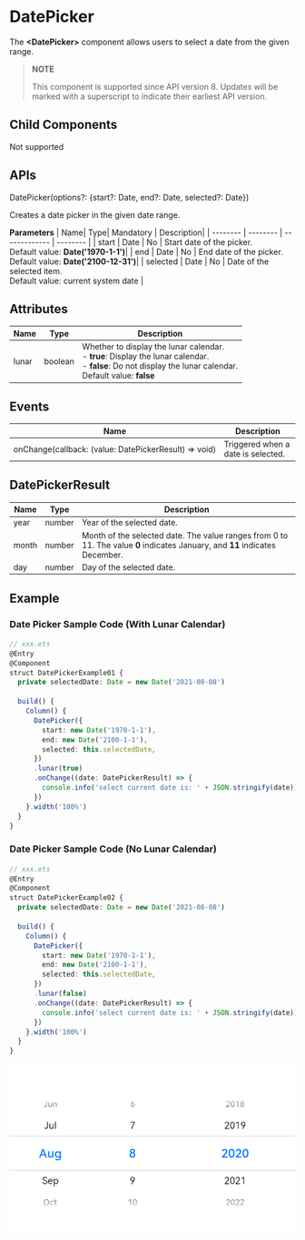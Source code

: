 # DatePicker

The **\<DatePicker>** component allows users to select a date from the given range.

>  **NOTE**
>
> This component is supported since API version 8. Updates will be marked with a superscript to indicate their earliest API version.




## Child Components

Not supported


## APIs

DatePicker(options?: {start?: Date, end?: Date, selected?: Date})

Creates a date picker in the given date range.

**Parameters**
| Name| Type| Mandatory | Description|
| -------- | -------- | ------------- | -------- |
| start    | Date | No | Start date of the picker.<br>Default value: **Date('1970-1-1')**|
| end      | Date | No |   End date of the picker.<br>Default value: **Date('2100-12-31')**|
| selected | Date | No | Date of the selected item.<br>Default value: current system date |


## Attributes

| Name   | Type       | Description           |
| ------| -------------- | -------- |
| lunar | boolean  | Whether to display the lunar calendar.<br>-&nbsp;**true**: Display the lunar calendar.<br>-&nbsp;**false**: Do not display the lunar calendar.<br>Default value: **false**|


## Events

| Name| Description|
| -------- | -------- |
| onChange(callback:&nbsp;(value:&nbsp;DatePickerResult)&nbsp;=&gt;&nbsp;void) | Triggered when a date is selected.|

## DatePickerResult

| Name| Type| Description|
| -------- | -------- | -------- |
| year | number | Year of the selected date.|
| month | number | Month of the selected date. The value ranges from 0 to 11. The value **0** indicates January, and **11** indicates December.|
| day | number | Day of the selected date.|


## Example


### Date Picker Sample Code (With Lunar Calendar)

```ts
// xxx.ets
@Entry
@Component
struct DatePickerExample01 {
  private selectedDate: Date = new Date('2021-08-08')

  build() {
    Column() {
      DatePicker({
        start: new Date('1970-1-1'),
        end: new Date('2100-1-1'),
        selected: this.selectedDate,
      })
      .lunar(true)
      .onChange((date: DatePickerResult) => {
        console.info('select current date is: ' + JSON.stringify(date))
      })
    }.width('100%')
  }
}
```


### Date Picker Sample Code (No Lunar Calendar)

```ts
// xxx.ets
@Entry
@Component
struct DatePickerExample02 {
  private selectedDate: Date = new Date('2021-08-08')

  build() {
    Column() {
      DatePicker({
        start: new Date('1970-1-1'),
        end: new Date('2100-1-1'),
        selected: this.selectedDate,
      })
      .lunar(false)
      .onChange((date: DatePickerResult) => {
        console.info('select current date is: ' + JSON.stringify(date))
      })
    }.width('100%')
  }
}
```

![en-us_image_0000001251092975](figures/en-us_image_0000001251092975.png)
